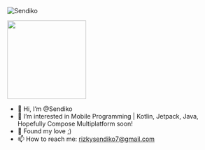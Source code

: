 

<p align="left"><img src="https://github-profile-trophy.vercel.app/?username=Sendiko&theme=algolia" alt="Sendiko"/></p>
<p align="left"><a href="https://github.com/sendiko">
  <img height="180em" src="https://github-readme-stats-eight-theta.vercel.app/api?username=sendiko&show_icons=true&theme=algolia&include_all_commits=true&count_private=true"/>
</a></p>

- 👋 Hi, I’m @Sendiko
- 👀 I’m interested in Mobile Programming | Kotlin, Jetpack, Java, Hopefully Compose Multiplatform soon!
- 💞️ Found my love ;)
- 📫 How to reach me: rizkysendiko7@gmail.com

<!---
Sendiko/Sendiko is a ✨ special ✨ repository because its `README.md` (this file) appears on your GitHub profile.
You can click the Preview link to take a look at your changes.
--->
